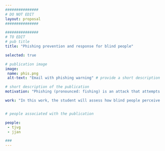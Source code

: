 ```yaml
---
###############
# DO NOT EDIT
layout: proposal
###############

###############
# TO EDIT
# pub title 
title: "Phishing prevention and response for blind people"

selected: true

# publication image
image: 
 name: phis.png
 alt-text: "Email with phishing warning" # provide a short description for the image #a11y

# short description of the publication
motivation: "Phishing (pronounced: fishing) is an attack that attempts to steal your money, or your identity, by getting you to reveal personal information -- such as credit card numbers, bank information, or passwords -- on websites that pretend to be legitimate. Browsers, e-mails and app clients already try to detect phishing attacks and provide cues to the users. However, blind people miss the global perspective and visual cues provided in these warnings.They jump to content and eventually fail to be warned."

work: "In this work, the student will assess how blind people perceive current warnings and cues, and will design new ways of preventing phishing for blind people. The plan includes developing a browser extension that is able to communicate warning and alerts to blind people in a variety of relevants web applications."


# people associated with the publication

people:
 - tjvg
 - jjan

###
---
```

    